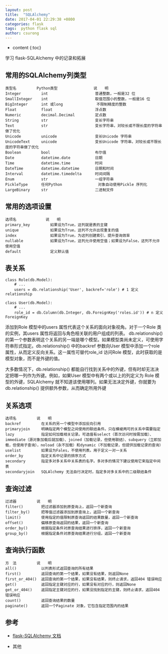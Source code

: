 ```yaml
---
layout: post
title:  "SQLAlchemy"
date: 2017-04-01 22:29:38 +0800
categories: flask
tags:  python flask sql
author: csurong
---
```


* content
{:toc}

学习 flask-SQLAlchemy 中的记录和拓展




## 常用的SQLAlchemy列类型

```
类型名			Python类型				说　　明
Integer			int						普通整数，一般是32 位
SmallInteger	int						取值范围小的整数，一般是16 位
BigInteger		int	或long 				不限制精度的整数
Float			float					浮点数
Numeric			decimal.Decimal			定点数
String			str						变长字符串
Text			str						变长字符串，对较长或不限长度的字符串做了优化
Unicode			unicode					变长Unicode 字符串
UnicodeText		unicode					变长Unicode 字符串，对较长或不限长度的字符串做了优化
Boolean			bool					布尔值
Date			datetime.date			日期
Time			datetime.time			时间
DateTime		datetime.datetime		日期和时间
Interval		datetime.timedelta		时间间隔
Enum			str						一组字符串
PickleType		任何Python				对象自动使用Pickle 序列化
LargeBinary		str						二进制文件
```

## 常用的选项设置

```
选项名				说　　明
primary_key			如果设为True，这列就是表的主键
unique				如果设为True，这列不允许出现重复的值
index				如果设为True，为这列创建索引，提升查询效率
nullable			如果设为True，这列允许使用空值；如果设为False，这列不允许使用空值
default				定义默认值
```

## 表关系

```
class Role(db.Model):   
    # ...   
    users = db.relationship('User', backref='role') # 1 定义 relationship   

class User(db.Model):   
    # ...   
    role_id = db.Column(db.Integer, db.ForeignKey('roles.id')) # n 定义 ForeignKey
```
添加到Role 模型中的users 属性代表这个关系的面向对象视角。对于一个Role 类的实例，其users 属性将返回与角色相关联的用户组成的列表。
db.relationship() 的第一个参数表明这个关系的另一端是哪个模型。如果模型类尚未定义，可使用字符串形式指定。db.relationship() 中的backref 参数向User 模型中添加一个role 属性，从而定义反向关系。这一属性可替代role_id 访问Role 模型，此时获取的是模型对象，而不是外键的值。

大多数情况下，db.relationship() 都能自行找到关系中的外键，但有时却无法决定把哪一列作为外键。例如，如果User 模型中有两个或以上的列定义为 Role 模型的外键，SQLAlchemy 就不知道该使用哪列。如果无法决定外键，你就要为db.relationship() 提供额外参数，从而确定所用外键


## 关系选项

```
选项名			说　　明
backref			在关系的另一个模型中添加反向引用
primaryjoin		明确指定两个模型之间使用的联结条件。只在模棱两可的关系中需要指定
lazy			指定如何加载相关记录。可选值有select（首次访问时按需加载）、immediate（源对象加载后就加载）、joined（加载记录，但使用联结）、subquery（立即加载，但使用子查询），noload（永不加载）和dynamic（不加载记录，但提供加载记录的查询）
uselist			如果设为Fales，不使用列表。用于定义一对一关系
order_by		指定关系中记录的排序方式
secondary		指定多对多关系中关系表的名字。多对多的情况下建议使用它来指定中间表
secondaryjoin	SQLAlchemy 无法自行决定时，指定多对多关系中的二级联结条件
```

## 查询过滤

```
过滤器			说　　明
filter()		把过滤器添加到原查询上，返回一个新查询
filter_by()		把等值过滤器添加到原查询上，返回一个新查询
limit()			使用指定的值限制原查询返回的结果数量，返回一个新查询
offset()		偏移原查询返回的结果，返回一个新查询
order_by()		根据指定条件对原查询结果进行排序，返回一个新查询
group_by()		根据指定条件对原查询结果进行分组，返回一个新查询
```

## 查询执行函数

```
方　法			说　　明
all()			以列表形式返回查询的所有结果
first()			返回查询的第一个结果，如果没有结果，则返回None
first_or_404()	返回查询的第一个结果，如果没有结果，则终止请求，返回404 错误响应
get()			返回指定主键对应的行，如果没有对应的行，则返回None
get_or_404()	返回指定主键对应的行，如果没找到指定的主键，则终止请求，返回404 错误响应
count()			返回查询结果的数量
paginate()		返回一个Paginate 对象，它包含指定范围内的结果
```

## 参考

* [flask-SQLAlchemy 文档](http://www.pythondoc.com/flask-sqlalchemy/quickstart.html)

* 其他